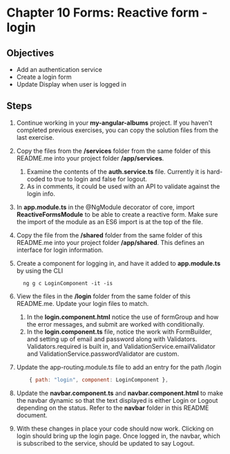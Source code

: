 # Chapter 10 Forms: Reactive form - login

## Objectives

- Add an authentication service
- Create a login form
- Update Display when user is logged in

## Steps

1. Continue working in your **my-angular-albums** project. If you haven't completed previous exercises, you can copy the solution files from the last exercise.

1. Copy the files from the **/services** folder from the same folder of this README.me into your project folder **/app/services**.
   1. Examine the contents of the **auth.service.ts** file. Currently it is hard-coded to true to login and false for logout.
   2. As in comments, it could be used with an API to validate against the login info.

1. In **app.module.ts** in the @NgModule decorator of core, import **ReactiveFormsModule** to be able to create a reactive form. Make sure the import of the module as an ES6 import is at the top of the file.

1. Copy the file from the **/shared** folder from the same folder of this README.me into your project folder **/app/shared**.   This defines an interface for login information.

1. Create a component for logging in, and have it added to **app.module.ts** by using the CLI

    ```command
      ng g c LoginComponent -it -is
    ```

1. View the files in the **/login** folder from the same folder of this README.me. Update your login files to match. 
    1. In the **login.component.html** notice the use of formGroup and how the error messages, and submit are worked with conditionally.
    2. In the **login.component.ts** file, notice the work with FormBuilder, and setting up of email and password along with Validators. Validators.required is built in, and ValidationService.emailValidator and ValidationService.passwordValidator are custom. 

1. Update the app-routing.module.ts file to add an entry for the path /login  

      ```javascript
          { path: "login", component: LoginComponent },
      ```

1. Update the **navbar.component.ts** and **navbar.component.html** to make the navbar dynamic so that the text displayed is either Login or Logout depending on the status. Refer to the **navbar** folder in this README document.

1. With these changes in place your code should now work. Clicking on login should bring up the login page. Once logged in, the navbar, which is subscribed to the service, should be updated to say Logout.